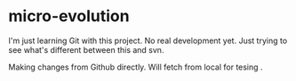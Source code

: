 micro-evolution
===============
I'm just learning Git with this project. No real development yet. Just trying to see 
what's different between this and svn. 

Making changes from Github directly. Will fetch from local for tesing .